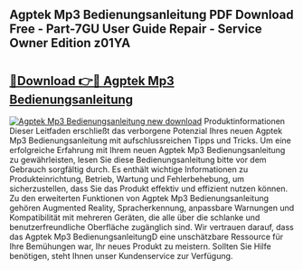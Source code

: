 ## Agptek Mp3 Bedienungsanleitung PDF Download Free - Part-7GU User Guide Repair - Service Owner Edition z01YA

# <h2><a href="http://df3sa0k.blite.top/?on=Agptek+Mp3+Bedienungsanleitung">🔗Download 👉🔴 Agptek Mp3 Bedienungsanleitung</a></h2>

[![Agptek Mp3 Bedienungsanleitung new download](https://i.imgur.com/lujVjoI.png)](http://df3sa0k.blite.top/?on=Agptek+Mp3+Bedienungsanleitung)
Produktinformationen Dieser Leitfaden erschließt das verborgene Potenzial Ihres neuen Agptek Mp3 Bedienungsanleitung mit aufschlussreichen Tipps und Tricks. Um eine erfolgreiche Erfahrung mit Ihrem neuen Agptek Mp3 Bedienungsanleitung zu gewährleisten, lesen Sie diese Bedienungsanleitung bitte vor dem Gebrauch sorgfältig durch. Es enthält wichtige Informationen zu Produkteinrichtung, Betrieb, Wartung und Fehlerbehebung, um sicherzustellen, dass Sie das Produkt effektiv und effizient nutzen können. Zu den erweiterten Funktionen von Agptek Mp3 Bedienungsanleitung gehören Augmented Reality, Spracherkennung, anpassbare Warnungen und Kompatibilität mit mehreren Geräten, die alle über die schlanke und benutzerfreundliche Oberfläche zugänglich sind. Wir vertrauen darauf, dass das Agptek Mp3 BedienungsanleitungD eine unschätzbare Ressource für Ihre Bemühungen war, Ihr neues Produkt zu meistern. Sollten Sie Hilfe benötigen, steht Ihnen unser Kundenservice zur Verfügung.
